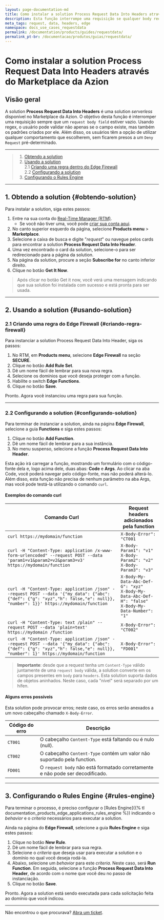 ```yaml
---
layout: page-documentation-md
title: Como instalar a solution Process Request Data Into Headers através do Marketplace da Azion
description: Esta função interrompe uma requisição se qualquer body request estiver vazio, usando regex para validar a existência e o padrão do campo.
meta_tags: request, data, headers, edge
namespace: docs_use_cases_requestdata
permalink: /documentation/products/guides/requestdata/
permalink_pt-br: /documentacao/produtos/guias/requestdata/
---
```


# Como instalar a solution Process Request Data Into Headers através do Marketplace da Azion

## Visão geral

A solution **Process Request Data Into Headers** é uma solution *serverless* disponível no Marketplace da Azion. O objetivo desta função é interromper uma requisição sempre que um `request body field` estiver vazio. Usando regex, o usuário pode validar não apenas se o campo existe, mas também os padrões criados por ele. Além disso, os usuários têm a opção de utilizar qualquer comportamento que escolherem, sem ficarem presos a um `Deny Request` pré-determinado.

---

> 1. [Obtendo a solution](#obtendo-solution)
> 2. [Usando a solution](#usando-solution)\
> 2.1 [Criando uma regra dentro do Edge Firewall](#criando-regra-firewall)\
> 2.2 [Configurando a solution](#configurando-solution)
> 3. [Configurando o Rules Engine](#rules-engine)

---

## 1. Obtendo a solution {#obtendo-solution}

Para instalar a solution, siga estes passos:

1. Entre na sua conta do [Real-Time Manager (RTM)](https://manager.azion.com/).
    - Se você não tiver uma, você pode [criar sua conta aqui](https://sso.azion.com/).
2. No canto superior esquerdo da página, selecione **Products menu** > **Marketplace**.
3. Selecione a caixa de busca e digite "*request*" ou navegue pelos cards para encontrar a solution **Process Request Data Into Header**.
4. Uma vez encontrado o card da solution, selecione-o para ser redirecionado para a página da solution.
5. Na página da solution, procure a seção **Subscribe for** no canto inferior direito.
6. Clique no botão **Get It Now**.

> Após clicar no botão Get it now, você verá uma mensagem indicando que sua solution foi instalada com sucesso e está pronta para ser usada.

---

## 2. Usando a solution {#usando-solution}

### 2.1 Criando uma regra do Edge Firewall {#criando-regra-firewall}

Para instanciar a solution Process Request Data Into Header, siga os passos:

1. No RTM, em **Products menu**, selecione **Edge Firewall** na seção **SECURE**.
2. Clique no botão **Add Rule Set**.
3. Dê um nome fácil de lembrar para sua nova regra.
4. Selecione os domínios que você deseja proteger com a função.
5. Habilite o switch **Edge Functions**.
6. Clique no botão **Save**.

Pronto. Agora você instanciou uma regra para sua função.

---

### 2.2 Configurando a solution {#configurando-solution}

Para terminar de instanciar a solution, ainda na página **Edge Firewall**, selecione a guia **Functions** e siga estes passos:

1. Clique no botão **Add Function**.
2. Dê um nome fácil de lembrar para a sua instância.
3. No menu suspenso, selecione a função **Process Request Data Into Header**.

Esta ação irá carregar a função, mostrando um formulário com o código-fonte dela e, logo acima dele, duas abas: **Code** e **Args**. Ao clicar na aba Code, você poderá navegar pelo código-fonte, mas não poderá alterá-lo. Além disso, esta função não precisa de nenhum parâmetro na aba Args, mas você pode testá-la utilizando o comando `curl`.

#### Exemplos do comando curl

| Comando Curl                                                                                                                                                                | Request headers adicionados pela function                                                                |
|-----------------------------------------------------------------------------------------------------------------------------------------------------------------------------|------------------------------------------------------------------------------------------------------|
| `curl https://mydomain/function`                                                                                                                                            | `X-Body-Error": "CT001`                                                                              |
| `curl -H "Content-Type: application /x-www-form-urlencoded" --request POST --data 'param1=v1&param2=v2&param3=v3' https://mydomain/function`                                | `X-Body-Param1": "v1"` <br> `X-Body-Param2": "v2"` <br> `X-Body-Param3": "v3"`                                 |
| `curl -H "Content-Type: application /json" --request POST --data '{"my_data": {"abc": {"def": {"g": "xyz","h": false,"e": null}}, "number": 1}}' https://mydomain/function` | `X-Body-My-Data-Abc-Def-G": "xyz"` <br> `X-Body-My-Data-Abc-Def-H": "false"` <br>`X-Body-My-Data-Number": "1"` |
| `curl -H "Content-Type: text /plain" --request POST --data 'plain=text' https://mydomain /function`                                                                         | `X-Body-Error": "CT002"`                                                                             |
| `curl -H "Content-Type: application /json" --request POST --data '{"my_data": {"abc": {"def": {"g": "xyz","h": false,"e": null}}, "number": 1}' https://mydomain/function`  | `X-Body-Error": "FD001"`                                                                             |

> **Importante**: desde que a request tenha um `Content-Type` válido juntamente de uma `request body` válida, a solution converte em os campos presentes em `body` para `headers`. Esta solution suporta dados de objetos aninhados. Neste caso, cada "nível" será separado por um hífen.

#### Alguns erros possíveis

Esta solution pode provocar erros; neste caso, os erros serão anexados a um novo cabeçalho chamado `X-Body-Error`.

| Código do erro | Descrição                                                                |
|------------|--------------------------------------------------------------------------------|
| `CT001`    | O cabeçalho `Content-Type` está faltando ou é nulo (null).                             |
| `CT002`    | O cabeçalho `Content-Type` contém um valor não suportado pela function. |
| `FD001`    | O `request body` não está formatado corretamente e não pode ser decodificado.          |

---

## 3. Configurando o Rules Engine {#rules-engine}

Para terminar o processo, é preciso configurar o [Rules Engine]({% tl documentation_products_edge_applications_rules_engine %}) indicando o *behavior* e o *criteria* necessários para executar a solution.

Ainda na página do **Edge Firewall**, selecione a guia **Rules Engine** e siga estes passos:

1. Clique no botão **New Rule**.
2. Dê um nome fácil de lembrar para sua regra.
3. Selecione o *criteria* que deseja usar para executar a solution e o domínio no qual você deseja rodá-la.
4. Abaixo, selecione um *behavior* para este *criteria*. Neste caso, será **Run Function**. Em seguida, selecione a função **Process Request Data Into Header**, de acordo com o nome que você deu no passo de instanciação.
5. Clique no botão **Save**.

Pronto. Agora a solution está sendo executada para cada solicitação feita ao domínio que você indicou.

---

Não encontrou o que procurava? [Abra um ticket](https://tickets.azion.com/pt-BR/support/login/).

